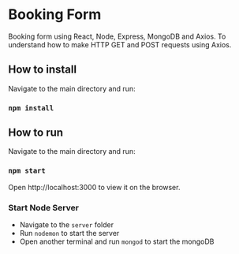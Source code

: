 # Booking Form
Booking form using React, Node, Express, MongoDB and Axios. To understand how to make HTTP GET and POST requests using Axios.

## How to install
Navigate to the main directory and run:
### `npm install`

## How to run
Navigate to the main directory and run:
### `npm start`
Open http://localhost:3000 to view it on the browser.

### Start Node Server
- Navigate to the `server` folder
- Run `nodemon` to start the server
- Open another terminal and run `mongod` to start the mongoDB

